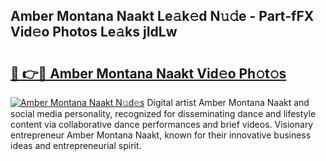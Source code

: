 ## Amber Montana Naakt Le𝚊k𝚎d N𝚞𝚍e - Part-fFX Vid𝚎o Photos Le𝚊ks jIdLw

# <h2><a href="http://fb0f5c.evod.top/?m=Amber+Montana+Naakt">🔗 👉🔴 Amber Montana Naakt Vid𝚎o Ph𝚘t𝚘s</a></h2>

[![Amber Montana Naakt N𝚞d𝚎s](https://i.imgur.com/8V9OHl7.gif)](http://fb0f5c.evod.top/?m=Amber+Montana+Naakt)
Digital artist Amber Montana Naakt and social media personality, recognized for disseminating dance and lifestyle content via collaborative dance performances and brief videos. Visionary entrepreneur Amber Montana Naakt, known for their innovative business ideas and entrepreneurial spirit. 
